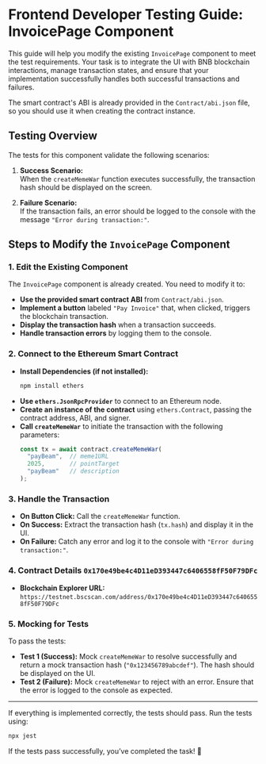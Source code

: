 # **Frontend Developer Testing Guide: InvoicePage Component**  

This guide will help you modify the existing `InvoicePage` component to meet the test requirements. Your task is to integrate the UI with BNB blockchain interactions, manage transaction states, and ensure that your implementation successfully handles both successful transactions and failures.  

The smart contract's ABI is already provided in the `Contract/abi.json` file, so you should use it when creating the contract instance.  

## **Testing Overview**  

The tests for this component validate the following scenarios:  

1. **Success Scenario:**  
   When the `createMemeWar` function executes successfully, the transaction hash should be displayed on the screen.  

2. **Failure Scenario:**  
   If the transaction fails, an error should be logged to the console with the message `"Error during transaction:"`.  

## **Steps to Modify the `InvoicePage` Component**  

### **1. Edit the Existing Component**  
The `InvoicePage` component is already created. You need to modify it to:  
   - **Use the provided smart contract ABI** from `Contract/abi.json`.  
   - **Implement a button** labeled `"Pay Invoice"` that, when clicked, triggers the blockchain transaction.  
   - **Display the transaction hash** when a transaction succeeds.  
   - **Handle transaction errors** by logging them to the console.  

### **2. Connect to the Ethereum Smart Contract**  
   - **Install Dependencies (if not installed):**  
     ```bash
     npm install ethers
     ```  
   - **Use `ethers.JsonRpcProvider`** to connect to an Ethereum node.  
   - **Create an instance of the contract** using `ethers.Contract`, passing the contract address, ABI, and signer.  
   - **Call `createMemeWar`** to initiate the transaction with the following parameters:  
     ```js
     const tx = await contract.createMemeWar(
       "payBeam",  // meme1URL
       2025,       // pointTarget
       "payBeam"   // description
     );
     ```  

### **3. Handle the Transaction**  
   - **On Button Click:** Call the `createMemeWar` function.  
   - **On Success:** Extract the transaction hash (`tx.hash`) and display it in the UI.  
   - **On Failure:** Catch any error and log it to the console with `"Error during transaction:"`.  

### **4. Contract Details**  `0x170e49be4c4D11eD393447c6406558fF50F79DFc`  
   - **Blockchain Explorer URL:** `https://testnet.bscscan.com/address/0x170e49be4c4D11eD393447c6406558fF50F79DFc`  

### **5. Mocking for Tests**  
   To pass the tests:  
   - **Test 1 (Success):** Mock `createMemeWar` to resolve successfully and return a mock transaction hash (`"0x123456789abcdef"`). The hash should be displayed on the UI.  
   - **Test 2 (Failure):** Mock `createMemeWar` to reject with an error. Ensure that the error is logged to the console as expected.  

---

If everything is implemented correctly, the tests should pass. Run the tests using:  

```bash
npx jest
```  

If the tests pass successfully, you’ve completed the task! 🚀